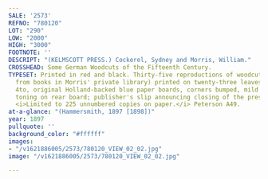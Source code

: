 ```yaml
---
SALE: '2573'
REFNO: "780120"
LOT: "290"
LOW: "2000"
HIGH: "3000"
FOOTNOTE: ''
DESCRIPT: "(KELMSCOTT PRESS.) Cockerel, Sydney and Morris, William."
CROSSHEAD: Some German Woodcuts of the Fifteenth Century.
TYPESET: Printed in red and black. Thirty-five reproductions of woodcuts (selected
  from books in Morris' private library) printed on twenty-three leaves, rectos only.
  4to, original Holland-backed blue paper boards, corners bumped, mild soiling, uneven
  toning on rear board; publisher's slip announcing closing of the press laid in.
  <i>Limited to 225 unnumbered copies on paper.</i> Peterson A49.
at-a-glance: "(Hammersmith, 1897 [1898])"
year: 1897
pullquote: ''
background_color: "#ffffff"
images:
- "/v1621886005/2573/780120_VIEW_02_02.jpg"
image: "/v1621886005/2573/780120_VIEW_02_02.jpg"

---
```

